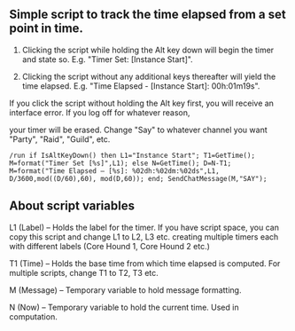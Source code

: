 ## Simple script to track the time elapsed from a set point in time.

1. Clicking the script while holding the Alt key down will begin the timer and state so.
E.g. "Timer Set: [Instance Start]".

2. Clicking the script without any additional keys thereafter will yield the time elapsed.
E.g. "Time Elapsed - [Instance Start]: 00h:01m19s".

If you click the script without holding the Alt key first, you will receive an interface error. If you log off for whatever reason,

your timer will be erased. Change "Say" to whatever channel you want "Party", "Raid", "Guild", etc.
```
/run if IsAltKeyDown() then L1="Instance Start"; T1=GetTime(); M=format("Timer Set [%s]",L1); else N=GetTime(); D=N-T1; M=format("Time Elapsed – [%s]: %02dh:%02dm:%02ds",L1, D/3600,mod((D/60),60), mod(D,60)); end; SendChatMessage(M,"SAY");
```

## About script variables

L1 (Label) – Holds the label for the timer. If you have script space, you can copy this script and change L1 to L2, L3 etc. creating multiple timers each with different labels (Core Hound 1, Core Hound 2 etc.)

T1 (Time) – Holds the base time from which time elapsed is computed. For multiple scripts, change T1 to T2, T3 etc.

M (Message) – Temporary variable to hold message formatting.

N (Now) – Temporary variable to hold the current time. Used in computation.